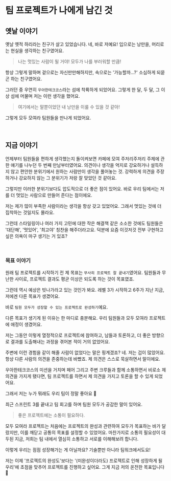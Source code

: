 # 팀 프로젝트가 나에게 남긴 것

## 옛날 이야기

옛날 옛적 하리라는 친구가 살고 있었습니다.
네, 바로 저예요!
입으로는 낭만을, 머리로는 현실을 생각하는 친구였어요.

> 나는 멋있는 사람이 될 거야! 모두가 나를 부러워할 만큼!

항상 그렇게 말하며 겉으로는 자신만만해하지만, 속으로는 '가능할까…?' 소심하게 되묻곤 하는 친구였어요.

그러던 중 우연히 `우아한테크코스`라는 섬에 착륙하게 되었어요.
그렇게 한 달, 두 달, 그 이상 섬에 머물며 저는 이런 생각을 했어요.

> 여기에서는 말뿐이었던 내 낭만을 이룰 수 있을 것 같아!

그렇게 모두 모여라 팀원들을 만나게 되었어요.

<br />

## 지금 이야기

언제부터 팀원들을 편하게 생각했는지 돌이켜보면 카페에 모여 주저리주저리 주제에 관한 얘기를 나누던 두 번째 만남부터였어요.
의견이나 생각을 억지로 강요하거나 설득하지 않고 편안한 분위기에서 원하는 사람만이 생각을 풀어놓는 것.
강력하게 의견을 주장하거나 강요하지 않는 그 분위기가 저랑 잘 맞았던 것 같아요.

그렇지만 이러한 분위기보다도 압도적으로 더 좋은 점이 있어요.
바로 우리 팀에서는 저를 더 멋있는 사람으로 만들어 준다는 점이에요.

저는 제가 많이 부족한 사람이라는 생각을 항상 갖고 있었어요.
그래서 멋있는 것에 더 집착하는 것일지도 몰라요.

그런데 스타일링이나 여러 가지 고민에 대한 작은 해결책 같은 소소한 것에도 팀원들은 '대단해', '멋있어', '최고야' 칭찬을 해주더라고요.
덕분에 요즘 이것저것 전부 구현하고 싶은 의욕이 마구 생기는 거 있죠?

<br />

### 목표 이야기

원래 팀 프로젝트를 시작하기 전 제 목표는 `무사히 프로젝트 잘 끝내기`였어요.
팀원들과 무난한 사이로, 프로젝트 결과도 평균 이상은 되도록 하는 것이 목표였죠.

그런데 역시 예상은 빗나가라고 있는 것인가 봐요.
레벨 3가 시작하고 6주가 지난 지금, 저에겐 다른 목표가 생겼어요.

바로 `팀원 모두가 성장할 수 있는 프로젝트로 완성하기`예요.

다른 목표가 생기게 된 이유는 한 마디로 충분해요.
우리 팀원들과 모두 모여라 프로젝트에 애정이 생겼어요.

저는 그동안 이렇게 열정적으로 프로젝트에 참여하고, 남들과 토론하고, 더 좋은 방향으로 결과를 도출해내는 과정을 겪어본 적이 거의 없었어요.

주변에 이런 경험을 같이 해줄 사람이 없었다는 말은 핑계겠죠?
네. 저는 겁이 많았어요.
항상 다른 사람의 의견을 존중하는데 바빴죠.
제 의견은 스스로 묵살하면서 말이에요.

우아한테크코스의 미션을 거치며 페어 그리고 주변 크루들과 함께 소통하면서 비로소 제 의견을 가지게 됐다면,
팀 프로젝트를 하면서 제 의견을 가지고 토론을 할 수 있게 되었어요.

그래서 저는 누가 뭐래도 우리 팀이 정말 좋아요 🤗

최근 스프린트 3를 끝내고 팀 회고를 하며 팀원 모두가 공감한 말이 있어요.

> 좋은 프로젝트에는 소통이 필요하다.

모두 모여라 프로젝트는 처음에는 프로젝트의 완성과 관련하여 모두가 목표하는 바가 달랐지만,
이를 깨닫고 공통의 목표를 설정할 수 있었어요.
마찬가지로 소통의 필요성이 대두된 지금,
저희는 팀 내에서 열심히 소통하고 서로를 이해해보려 합니다.

이렇게 우리는 점점 성장해가는 게 아닐까요?
기술뿐만 아니라 팀워크에서도요!

저는 이제 '프로젝트의 완성도'보다는 '(미완성이더라도) 프로젝트로 인해 성장하게 될 우리'에 초점을 맞추어 프로젝트를 진행하고 싶어요.
그게 지금 저의 온전한 목표입니다 🎯
